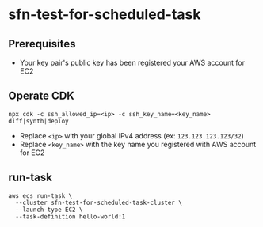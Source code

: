 # sfn-test-for-scheduled-task

## Prerequisites

- Your key pair's public key has been registered your AWS account for EC2

## Operate CDK

```
npx cdk -c ssh_allowed_ip=<ip> -c ssh_key_name=<key_name> diff|synth|deploy 
```

- Replace `<ip>` with your global IPv4 address (ex: `123.123.123.123/32`)
- Replace `<key_name>` with the key name you registered with AWS account for EC2

## run-task

```
aws ecs run-task \
  --cluster sfn-test-for-scheduled-task-cluster \
  --launch-type EC2 \
  --task-definition hello-world:1
```
